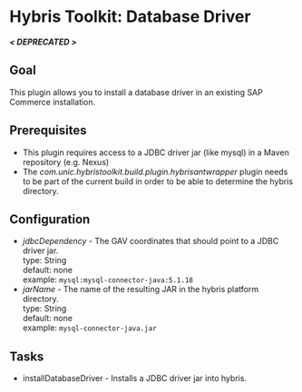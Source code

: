 # Hybris Toolkit: Database Driver

**_< DEPRECATED >_**

## Goal

This plugin allows you to install a database driver in an existing SAP Commerce installation.

## Prerequisites

- This plugin requires access to a JDBC driver jar (like mysql) in a Maven repository (e.g. Nexus)
- The _com.unic.hybristoolkit.build.plugin.hybrisantwrapper_ plugin needs to be part of the current build
  in order to be able to determine the hybris directory.

## Configuration

- _jdbcDependency_ - The GAV coordinates that should point to a JDBC driver jar.
  <br/>type: String
  <br/>default: none
  <br/>example: `mysql:mysql-connector-java:5.1.18`
- _jarName_ - The name of the resulting JAR in the hybris platform directory.
  <br/>type: String
  <br/>default: none
  <br/>example: `mysql-connector-java.jar`

## Tasks

- installDatabaseDriver - Installs a JDBC driver jar into hybris.

